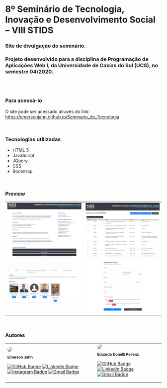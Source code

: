# 8º Seminário de Tecnologia, Inovação e Desenvolvimento Social – VIII STIDS

### Site de divulgação do seminário.
### Projeto desenvolvido para a disciplina de Programação de Aplicações Web I, da Universidade de Caxias do Sul (UCS), no semestre 04/2020.

<br>
<br>

### Para acessá-lo
O site pode ser acessado através do link: https://emersonjahn.github.io/Seminario_de_Tecnologia

<br>

### Tecnologias utilizadas
- HTML 5
- JavaScript
- JQuery
- CSS
- Bootstrap

<br>

### Preview

<table border=0>
    <tr>
        <td>
            <img src="./imagens/index.jpeg" alt="Index" width="400"/>
        </td>
        <td>
            <img src="./imagens/palestras.jpeg" alt="Palestras" width="400"/>
        </td>
    </tr>
    <tr>
        <td>
            <img src="./imagens/desc_palestras.jpeg" alt="Descrição das Palestras" width="400"/>
        <td>
            <img src="./imagens/formulario.jpeg" alt="Formulário" width="400"/>
        </td>
    </tr>
</table>

<br>

### Autores

<table border=0>
<tr>
<td>
<a href="https://github.com/EmersonJahn">
<img style="border-radius: 50%;" src="https://avatars3.githubusercontent.com/u/68763696?s=400&u=c823bbab5b472417b5d7883037989fd503be07c2&v=4" width="100px">
<br>
<sub><b>Emerson Jahn</b></sub></a> <a href="https://github.com/EmersonJahn" title="GitHub"></a>

[![GitHub Badge](https://img.shields.io/badge/-black?style=flat-square&logo=GitHub&logoColor=white&link=https://github.com/EmersonJahn//)](https://github.com/EmersonJahn/) 
[![Linkedin Badge](https://img.shields.io/badge/-blue?style=flat-square&logo=Linkedin&logoColor=white&link=https://www.linkedin.com/in/emerson-jahn-76285a180//)](https://www.linkedin.com/in/emerson-jahn-76285a180/) 
[![Instagram Badge](https://img.shields.io/badge/-blueviolet?style=flat-square&logo=Instagram&logoColor=white&link=https://www.instagram.com/emerson_jahn//)](https://www.instagram.com/emerson_jahn) 
[![Gmail Badge](https://img.shields.io/badge/-c14438?style=flat-square&logo=Gmail&logoColor=white&link=mailto:emersonajahn.com)](mailto:emersonajahn@gmail.com)
</td>
<td>
<a href="https://github.com/donelli">
<img style="border-radius: 50%;" src="https://avatars1.githubusercontent.com/u/49295044?s=400&v=4" width="100px">
<br>
<sub><b>Eduardo Donelli Pellenz</b></sub></a> <a href="https://github.com/donelli" title="GitHub"></a>

[![GitHub Badge](https://img.shields.io/badge/-black?style=flat-square&logo=GitHub&logoColor=white&link=https://github.com/donelli//)](https://github.com/donelli/) 
[![Linkedin Badge](https://img.shields.io/badge/-blue?style=flat-square&logo=Linkedin&logoColor=white&link=https://www.linkedin.com/in/eduardo-donelli-pellenz-6679a619a//)](https://www.linkedin.com/in/eduardo-donelli-pellenz-6679a619a/)
[![Gmail Badge](https://img.shields.io/badge/-c14438?style=flat-square&logo=Gmail&logoColor=white&link=mailto:emersonajahn.com)](mailto:eduardopellenz@hotmail.com)
</td>
</tr>

</table>

